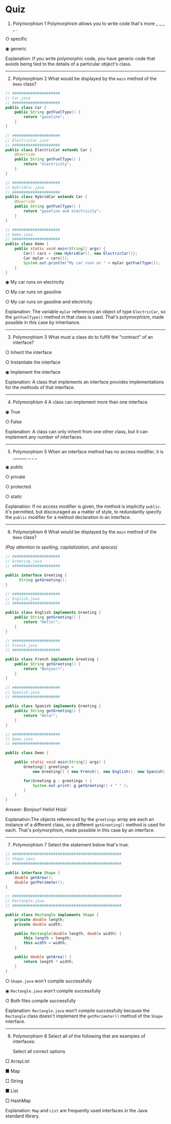# Quiz
1. Polymorphism 1
Polymorphism allows you to write code that's more _ _ _ _ .

○ specific

◉ generic

Explanation: If you write polymorphic code, you have generic code that avoids being tied to the details of a particular object's class.

---

2. Polymorphism 2
What would be displayed by the `main` method of the `Demo` class?

```java
// #####################
// Car.java
// #####################
public class Car {
    public String getFuelType() {
        return "gasoline";
    }
}

// #####################
// ElectricCar.java
// #####################
public class ElectricCar extends Car {
    @Override
    public String getFuelType() {
        return "electricity";
    }
}

// #####################
// HybridCar.java
// #####################
public class HybridCar extends Car {
    @Override
    public String getFuelType() {
        return "gasoline and electricity";
    }
}

// #####################
// Demo.java
// #####################
public class Demo {
    public static void main(String[] args) {
        Car[] cars = {new HybridCar(), new ElectricCar()};
        Car myCar = cars[1];
        System.out.println("My car runs on " + myCar.getFuelType());
    }
}
```

◉ My car runs on electricity

○ My car runs on gasoline

○ My car runs on gasoline and electricity

Explanation: The variable `myCar` references an object of type `ElectricCar`, so the `getFuelType()` method in that class is used. That's polymorphism, made possible in this case by inheritance.

---

3. Polymorphism 3
What must a class do to fulfill the "contract" of an interface?

○ Inherit the interface

○ Instantiate the interface

◉ Implement the interface

Explanation: A class that implements an interface provides implementations for the methods of that interface.

---

4. Polymorphism 4
A class can implement more than one interface.

◉ True

○ False

Explanation: A class can only inherit from one other class, but it can implement any number of interfaces.

---

5. Polymorphism 5
When an interface method has no access modifier, it is _______ _ _ _

◉ public

○ private

○ protected

○ static

Explanation: If no access modifier is given, the method is implicitly `public`. It's permitted, but discouraged as a matter of style, to redundantly specify the `public` modifier for a method declaration in an interface.

---

6. Polymorphism 6
What would be displayed by the `main` method of the `Demo` class?

_(Pay attention to spelling, capitalization, and spaces)_

```java
// #####################
// Greeting.java
// #####################

public interface Greeting {
      String getGreeting();
}

// #####################
// English.java
// #####################

public class English implements Greeting {
    public String getGreeting() {
        return "Hello!";
    }
}

// #####################
// French.java
// #####################

public class French implements Greeting {
    public String getGreeting() {
        return "Bonjour!";
    }
}

// #####################
// Spanish.java
// #####################

public class Spanish implements Greeting {
    public String getGreeting() {
        return "Hola!";
    }
}

// #####################
// Demo.java
// #####################

public class Demo {

    public static void main(String[] args) {
        Greeting[] greetings =
            new Greeting[] { new French(), new English(), new Spanish() };

        for(Greeting g : greetings ) {
            System.out.print( g.getGreeting() + " " );
        }
    }
}
```

Answer: Bonjour! Hello! Hola!

Explanation:The objects referenced by the `greetings` array are each an instance of a different class, so a different `getGreeting()` method is used for each. That's polymorphism, made possible in this case by an interface.

---

7. Polymorphism 7
Select the statement below that's true.

```java
// ################################################
// Shape.java
// ################################################

public interface Shape {
    double getArea();
    double getPerimeter();
}

// ################################################
// Rectangle.java
// ################################################

public class Rectangle implements Shape {
    private double length;
    private double width;

    public Rectangle(double length, double width) {
        this.length = length;
        this.width = width;
    }

    public double getArea() {
        return length * width;
    }
}
```

○ `Shape.java` won't compile successfully

◉ `Rectangle.java` won't compile successfully

○ Both files compile successfully

Explanation: `Rectangle.java` won't compile successfully because the `Rectangle` class doesn't implement the `getPerimeter()` method of the `Shape` interface.

---

8. Polymorphism 8
Select all of the following that are examples of interfaces:

	Select all correct options

□ ArrayList

■ Map

□ String

■ List

□ HashMap

Explanation: `Map` and `List` are frequently used interfaces in the Java standard library.